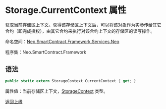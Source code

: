# Storage.CurrentContext 属性

获取当前存储区上下文。获得该存储区上下文后，可以将该对象作为实参传给其它合约（即完成授权），由其它合约来执行对该合约上下文的存储区的读写操作。

命名空间：[Neo.SmartContract.Framework.Services.Neo](../../neo.md)

程序集：Neo.SmartContract.Framework

## 语法

```c#
public static extern StorageContext CurrentContext { get; }
```

属性值：当前存储区上下文，[StorageContext](../StorageContext.md) 类型。



[返回上级](../Storage.md)
